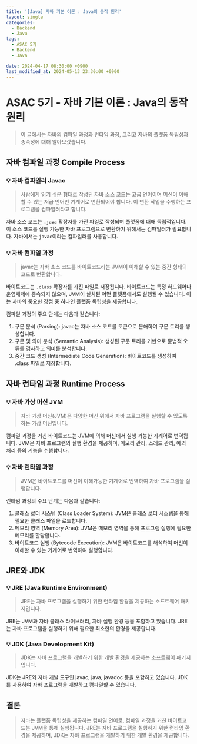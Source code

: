 ```yaml
---
title: '[Java] 자바 기본 이론 : Java의 동작 원리'
layout: single
categories:
  - Backend
  - Java
tags:
  - ASAC 5기
  - Backend
  - Java

date: 2024-04-17 08:30:00 +0900
last_modified_at: 2024-05-13 23:30:00 +0900
---
```


# ASAC 5기 - 자바 기본 이론 : Java의 동작 원리

> 이 글에서는 자바의 컴파일 과정과 런타임 과정, 그리고 자바의 플랫폼 독립성과 종속성에 대해 알아보겠습니다.

## 자바 컴파일 과정 Compile Process

### 💡 자바 컴파일러 Javac

> 사람에게 읽기 쉬운 형태로 작성된 자바 소스 코드는 고급 언어이며 머신이 이해할 수 있는 저급 언어인 기계어로 변환되어야 합니다. 이 변환 작업을 수행하는 프로그램을 컴파일러라고 합니다.

자바 소스 코드는 `.java` 확장자를 가진 파일로 작성되며 플랫폼에 대해 독립적입니다. 이 소스 코드를 실행 가능한 자바 프로그램으로 변환하기 위해서는 컴파일러가 필요합니다. 자바에서는 `javac`이라는 컴파일러를 사용합니다.

### 💡 자바 컴파일 과정

> javac는 자바 소스 코드를 바이트코드라는 JVM이 이해할 수 있는 중간 형태의 코드로 변환합니다.

바이트코드는 `.class` 확장자를 가진 파일로 저장됩니다. 바이트코드는 특정 하드웨어나 운영체제에 종속되지 않으며, JVM이 설치된 어떤 플랫폼에서도 실행될 수 있습니다. 이는 자바의 중요한 장점 중 하나인 플랫폼 독립성을 제공합니다.

컴파일 과정의 주요 단계는 다음과 같습니다:

1. 구문 분석 (Parsing): javac는 자바 소스 코드를 토큰으로 분해하여 구문 트리를 생성합니다.
2. 구문 및 의미 분석 (Semantic Analysis): 생성된 구문 트리를 기반으로 문법적 오류를 검사하고 의미를 분석합니다.
3. 중간 코드 생성 (Intermediate Code Generation): 바이트코드를 생성하여 .class 파일로 저장합니다.

## 자바 런타임 과정 Runtime Process

### 💡 자바 가상 머신 JVM

> 자바 가상 머신(JVM)은 다양한 머신 위에서 자바 프로그램을 실행할 수 있도록 하는 가상 머신입니다.

컴파일 과정을 거친 바이트코드는 JVM에 의해 머신에서 실행 가능한 기계어로 번역됩니다. JVM은 자바 프로그램의 실행 환경을 제공하며, 메모리 관리, 스레드 관리, 예외 처리 등의 기능을 수행합니다.

### 💡 자바 런타임 과정

> JVM은 바이트코드를 머신이 이해가능한 기계어로 번역하여 자바 프로그램을 실행합니다.

런타임 과정의 주요 단계는 다음과 같습니다:

1. 클래스 로더 시스템 (Class Loader System): JVM은 클래스 로더 시스템을 통해 필요한 클래스 파일을 로드합니다.
2. 메모리 영역 (Memory Area): JVM은 메모리 영역을 통해 프로그램 실행에 필요한 메모리를 할당합니다.
3. 바이트코드 실행 (Bytecode Execution): JVM은 바이트코드를 해석하여 머신이 이해할 수 있는 기계어로 번역하여 실행합니다.

## JRE와 JDK

### 💡 JRE (Java Runtime Environment)

> JRE는 자바 프로그램을 실행하기 위한 런타임 환경을 제공하는 소프트웨어 패키지입니다.

JRE는 JVM과 자바 클래스 라이브러리, 자바 실행 환경 등을 포함하고 있습니다. JRE는 자바 프로그램을 실행하기 위해 필요한 최소한의 환경을 제공합니다.

### 💡 JDK (Java Development Kit)

> JDK는 자바 프로그램을 개발하기 위한 개발 환경을 제공하는 소프트웨어 패키지입니다.

JDK는 JRE와 자바 개발 도구인 javac, java, javadoc 등을 포함하고 있습니다. JDK를 사용하여 자바 프로그램을 개발하고 컴파일할 수 있습니다.

## 결론

> 자바는 플랫폼 독립성을 제공하는 컴파일 언어로, 컴파일 과정을 거친 바이트코드는 JVM을 통해 실행됩니다. JRE는 자바 프로그램을 실행하기 위한 런타임 환경을 제공하며, JDK는 자바 프로그램을 개발하기 위한 개발 환경을 제공합니다.
